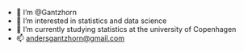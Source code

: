 - 👋 I’m @Gantzhorn
- 👀 I’m interested in statistics and data science
- 🌱 I’m currently studying statistics at the university of Copenhagen
- 📫 andersgantzhorn@gmail.com

<!---
Gantzhorn/Gantzhorn is a ✨ special ✨ repository because its `README.md` (this file) appears on your GitHub profile.
You can click the Preview link to take a look at your changes.
--->
